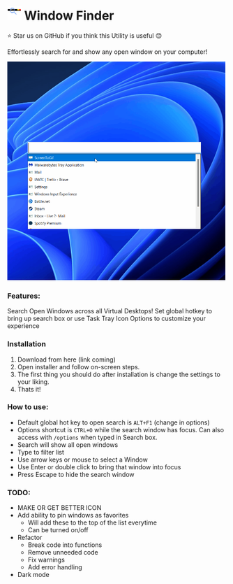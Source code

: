 # ![](./WindowSearcher//WindowFinderIcon.png) Window Finder

⭐ Star us on GitHub if you think this Utility is useful 😊

Effortlessly search for and show any open window on your computer!

<img src="gifs/WindowFinderMainDemo.gif" data-canonical-src="gifs/WindowFinderMainDemo.gif" width="500" height="500" />





### Features:
 Search Open Windows across all Virtual Desktops!
 Set global hotkey to bring up search box or use Task Tray Icon
 Options to customize your experience

### Installation
1. Download from here (link coming)
1. Open installer and follow on-screen steps.
1. The first thing you should do after installation is change the settings to your liking.
1. Thats it!

### How to use:
- Default global hot key to open search is `ALT+F1` (change in options)
- Options shortcut is `CTRL+O` while the search window has focus. Can also access with `/options` when typed in Search box.
- Search will show all open windows 
- Type to filter list
- Use arrow keys or mouse to select a Window
- Use Enter or double click to bring that window into focus
- Press Escape to hide the search window

### TODO:
- MAKE OR GET BETTER ICON
- Add ability to pin windows as favorites
    - Will add these to the top of the list everytime
    - Can be turned on/off
- Refactor
    - Break code into functions
    - Remove unneeded code
    - Fix warnings
    - Add error handling
- Dark mode